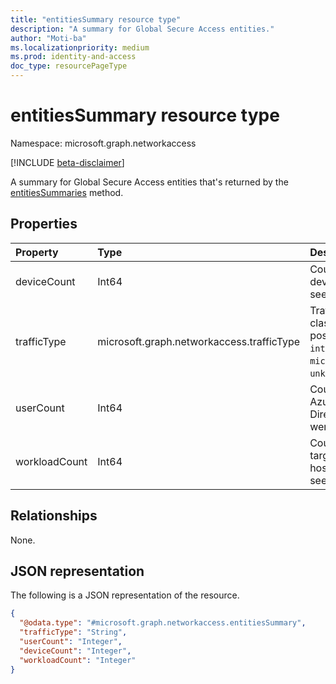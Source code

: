 ```yaml
---
title: "entitiesSummary resource type"
description: "A summary for Global Secure Access entities."
author: "Moti-ba"
ms.localizationpriority: medium
ms.prod: identity-and-access
doc_type: resourcePageType
---
```


# entitiesSummary resource type

Namespace: microsoft.graph.networkaccess

[!INCLUDE [beta-disclaimer](../../includes/beta-disclaimer.md)]

A summary for Global Secure Access entities that's returned by the [entitiesSummaries](../api/networkaccess-reports-entitiessummaries.md) method.

## Properties
|Property|Type|Description|
|:---|:---|:---|
|deviceCount|Int64|Count of unique devices that were seen.|
|trafficType|microsoft.graph.networkaccess.trafficType|Traffic classification. The possible values are: `internet`, `private`, `microsoft365`, `all`, `unknownFutureValue`.|
|userCount|Int64|Count of unique Azure Active Directoy users that were seen.|
|workloadCount|Int64|Count of unique target workloads or hosts that were seen.|

## Relationships
None.

## JSON representation
The following is a JSON representation of the resource.
<!-- {
  "blockType": "resource",
  "@odata.type": "microsoft.graph.networkaccess.entitiesSummary"
}
-->
``` json
{
  "@odata.type": "#microsoft.graph.networkaccess.entitiesSummary",
  "trafficType": "String",
  "userCount": "Integer",
  "deviceCount": "Integer",
  "workloadCount": "Integer"
}
```

